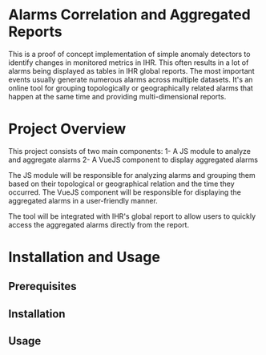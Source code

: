 # Alarms Correlation and Aggregated Reports
This is a proof of concept implementation of simple anomaly detectors to identify changes in monitored metrics in IHR. This often results in a lot of alarms being displayed as tables in IHR global reports. The most important events usually generate numerous alarms across multiple datasets. It's an online tool for grouping topologically or geographically related alarms that happen at the same time and providing multi-dimensional reports.


# Project Overview
This project consists of two main components:
1- A JS module to analyze and aggregate alarms
2- A VueJS component to display aggregated alarms

The JS module will be responsible for analyzing alarms and grouping them based on their topological or geographical relation and the time they occurred. The VueJS component will be responsible for displaying the aggregated alarms in a user-friendly manner.

The tool will be integrated with IHR's global report to allow users to quickly access the aggregated alarms directly from the report.

# Installation and Usage

## Prerequisites

## Installation

## Usage
